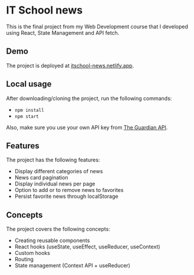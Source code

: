 # IT School news

This is the final project from my Web Development course that I developed using React, State Management and API fetch.

## Demo

The project is deployed at [itschool-news.netlify.app](https://itschool-news.netlify.app).

## Local usage

After downloading/cloning the project, run the following commands:

- `npm install`
- `npm start`

Also, make sure you use your own API key from [The Guardian API](https://open-platform.theguardian.com/documentation/).

## Features

The project has the following features:

- Display different categories of news
- News card pagination
- Display individual news per page
- Option to add or to remove news to favorites
- Persist favorite news through localStorage

## Concepts

The project covers the following concepts:

- Creating reusable components
- React hooks (useState, useEffect, useReducer, useContext)
- Custom hooks
- Routing
- State management (Context API + useReducer)
